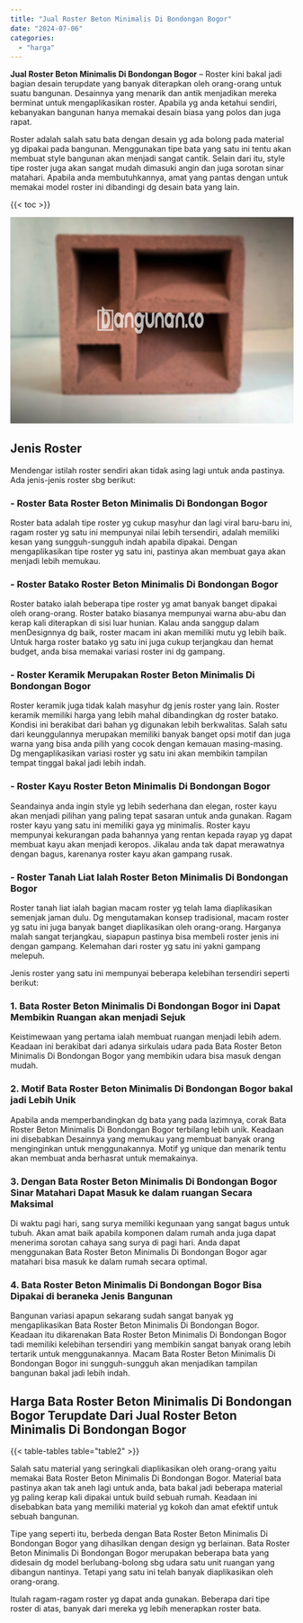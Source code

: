 ```yaml
---
title: "Jual Roster Beton Minimalis Di Bondongan Bogor"
date: "2024-07-06"
categories: 
  - "harga"
---
```


**Jual Roster Beton Minimalis Di Bondongan Bogor** – Roster kini bakal jadi bagian desain terupdate yang banyak diterapkan oleh orang-orang untuk suatu bangunan. Desainnya yang menarik dan antik menjadikan mereka berminat untuk mengaplikasikan roster. Apabila yg anda ketahui sendiri, kebanyakan bangunan hanya memakai desain biasa yang polos dan juga rapat.

Roster adalah salah satu bata dengan desain yg ada bolong pada material yg dipakai pada bangunan. Menggunakan tipe bata yang satu ini tentu akan membuat style bangunan akan menjadi sangat cantik. Selain dari itu, style tipe roster juga akan sangat mudah dimasuki angin dan juga sorotan sinar matahari. Apabila anda membutuhkannya, amat yang pantas dengan untuk memakai model roster ini dibandingi dg desain bata yang lain.

{{< toc >}}

![Jual Roster Beton Minimalis Di Bondongan Bogor](/images/bata-roster-minimalis-33.png)

## Jenis Roster

Mendengar istilah roster sendiri akan tidak asing lagi untuk anda pastinya. Ada jenis-jenis roster sbg berikut:

### \- Roster Bata Roster Beton Minimalis Di Bondongan Bogor

Roster bata adalah tipe roster yg cukup masyhur dan lagi viral baru-baru ini, ragam roster yg satu ini mempunyai nilai lebih tersendiri, adalah memiliki kesan yang sungguh-sungguh indah apabila dipakai. Dengan mengaplikasikan tipe roster yg satu ini, pastinya akan membuat gaya akan menjadi lebih memukau.

### \- Roster Batako Roster Beton Minimalis Di Bondongan Bogor

Roster batako ialah beberapa tipe roster yg amat banyak banget dipakai oleh orang-orang. Roster batako biasanya mempunyai warna abu-abu dan kerap kali diterapkan di sisi luar hunian. Kalau anda sanggup dalam menDesignnya dg baik, roster macam ini akan memiliki mutu yg lebih baik. Untuk harga roster batako yg satu ini juga cukup terjangkau dan hemat budget, anda bisa memakai variasi roster ini dg gampang.

### \- Roster Keramik Merupakan Roster Beton Minimalis Di Bondongan Bogor

Roster keramik juga tidak kalah masyhur dg jenis roster yang lain. Roster keramik memiliki harga yang lebih mahal dibandingkan dg roster batako. Kondisi ini berakibat dari bahan yg digunakan lebih berkwalitas. Salah satu dari keunggulannya merupakan memiliki banyak banget opsi motif dan juga warna yang bisa anda pilih yang cocok dengan kemauan masing-masing. Dg mengaplikasikan variasi roster yg satu ini akan membikin tampilan tempat tinggal bakal jadi lebih indah.

### \- Roster Kayu Roster Beton Minimalis Di Bondongan Bogor

Seandainya anda ingin style yg lebih sederhana dan elegan, roster kayu akan menjadi pilihan yang paling tepat sasaran untuk anda gunakan. Ragam roster kayu yang satu ini memiliki gaya yg minimalis. Roster kayu mempunyai kekurangan pada bahannya yang rentan kepada rayap yg dapat membuat kayu akan menjadi keropos. Jikalau anda tak dapat merawatnya dengan bagus, karenanya roster kayu akan gampang rusak.

### \- Roster Tanah Liat Ialah Roster Beton Minimalis Di Bondongan Bogor

Roster tanah liat ialah bagian macam roster yg telah lama diaplikasikan semenjak jaman dulu. Dg mengutamakan konsep tradisional, macam roster yg satu ini juga banyak banget diaplikasikan oleh orang-orang. Harganya malah sangat terjangkau, siapapun pastinya bisa membeli roster jenis ini dengan gampang. Kelemahan dari roster yg satu ini yakni gampang melepuh.

Jenis roster yang satu ini mempunyai beberapa kelebihan tersendiri seperti berikut:

### 1\. Bata Roster Beton Minimalis Di Bondongan Bogor ini Dapat Membikin Ruangan akan menjadi Sejuk

Keistimewaan yang pertama ialah membuat ruangan menjadi lebih adem. Keadaan ini berakibat dari adanya sirkulais udara pada Bata Roster Beton Minimalis Di Bondongan Bogor yang membikin udara bisa masuk dengan mudah.

### 2\. Motif Bata Roster Beton Minimalis Di Bondongan Bogor bakal jadi Lebih Unik

Apabila anda memperbandingkan dg bata yang pada lazimnya, corak Bata Roster Beton Minimalis Di Bondongan Bogor terbilang lebih unik. Keadaan ini disebabkan Desainnya yang memukau yang membuat banyak orang menginginkan untuk menggunakannya. Motif yg unique dan menarik tentu akan membuat anda berhasrat untuk memakainya.

### 3\. Dengan Bata Roster Beton Minimalis Di Bondongan Bogor Sinar Matahari Dapat Masuk ke dalam ruangan Secara Maksimal

Di waktu pagi hari, sang surya memiliki kegunaan yang sangat bagus untuk tubuh. Akan amat baik apabila komponen dalam rumah anda juga dapat menerima sorotan cahaya sang surya di pagi hari. Anda dapat menggunakan Bata Roster Beton Minimalis Di Bondongan Bogor agar matahari bisa masuk ke dalam rumah secara optimal.

### 4\. Bata Roster Beton Minimalis Di Bondongan Bogor Bisa Dipakai di beraneka Jenis Bangunan

Bangunan variasi apapun sekarang sudah sangat banyak yg mengaplikasikan Bata Roster Beton Minimalis Di Bondongan Bogor. Keadaan itu dikarenakan Bata Roster Beton Minimalis Di Bondongan Bogor tadi memiliki kelebihan tersendiri yang membikin sangat banyak orang lebih tertarik untuk menggunakannya. Macam Bata Roster Beton Minimalis Di Bondongan Bogor ini sungguh-sungguh akan menjadikan tampilan bangunan bakal jadi lebih indah.

## Harga Bata Roster Beton Minimalis Di Bondongan Bogor Terupdate Dari Jual Roster Beton Minimalis Di Bondongan Bogor

{{< table-tables table="table2" >}}

Salah satu material yang seringkali diaplikasikan oleh orang-orang yaitu memakai Bata Roster Beton Minimalis Di Bondongan Bogor. Material bata pastinya akan tak aneh lagi untuk anda, bata bakal jadi beberapa material yg paling kerap kali dipakai untuk build sebuah rumah. Keadaan ini disebabkan bata yang memiliki material yg kokoh dan amat efektif untuk sebuah bangunan.

Tipe yang seperti itu, berbeda dengan Bata Roster Beton Minimalis Di Bondongan Bogor yang dihasilkan dengan design yg berlainan. Bata Roster Beton Minimalis Di Bondongan Bogor merupakan beberapa bata yang didesain dg model berlubang-bolong sbg udara satu unit ruangan yang dibangun nantinya. Tetapi yang satu ini telah banyak diaplikasikan oleh orang-orang.

Itulah ragam-ragam roster yg dapat anda gunakan. Beberapa dari tipe roster di atas, banyak dari mereka yg lebih menerapkan roster bata.
